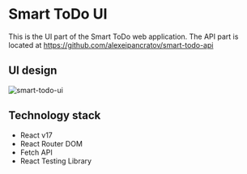 # Smart ToDo UI
This is the UI part of the Smart ToDo web application. The API part is located at https://github.com/alexeipancratov/smart-todo-api

## UI design
![smart-todo-ui](https://user-images.githubusercontent.com/3188163/128042935-104b1508-c94e-4370-9972-b33d147070b4.PNG)

## Technology stack
* React v17
* React Router DOM
* Fetch API
* React Testing Library
